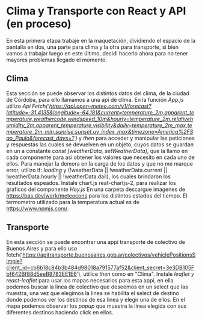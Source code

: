 # Clima y Transporte con React y API (en proceso)

En esta primera etapa trabaje en la maquetación, dividiendo el espacio de la pantalla en dos, una parte para clima y la otra para transporte, si bien vamos a trabajar luego en este último, decidi hacerlo ahora para no tener mayores problemas llegado el momento.

## Clima
Esta sección se puede observar los distintos datos del clima, de la ciudad de Córdoba, para ello llamamos a una api de clima. En la función _App.js_  utilizo _Api Fetch('https://api.open-meteo.com/v1/forecast?latitude=-31.4135&longitude=-64.181&current=temperature_2m,apparent_temperature,weathercode,windspeed_10m&hourly=temperature_2m,relativehumidity_2m,apparent_temperature,visibility&daily=temperature_2m_max,temperature_2m_min,sunrise,sunset,uv_index_max&timezone=America%2FSao_Paulo&forecast_days=1')_ y _then_ para acceder y manipular las peticiones y respuestas las cuales se devuelven en un objeto, cuyos datos se guardan en un a constante _const [weatherData, setWeatherData]_, que la llamo en cada componente para así obtener los valores que necesito en cada uno de ellos. Para manejar la demora en la carga de los datos y que no me marque error, utilizo if: _loading_ y (!weatherData || !weatherData.current || !weatherData.hourly || !weatherData.dail), los cuales brindaron los resultados espeados.
Instale chart.js reat-chartjs-2, para realizar los graficos del componente _Hoy.js_ 
En una carpeta descargue imagenes de https://bas.dev/work/meteocons para los distintos estados del tiempo. El termometro utilizado para la temperatura actual es de https://www.npmjs.com/.

## Transporte 
En esta sección se puede encontrar una appi transporte de colectivo de Buenos Aires y para ello uso fetch('https://apitransporte.buenosaires.gob.ar/colectivos/vehiclePositionsSimple?client_id=cb6b18c84b3b484d98018a791577af52&client_secret=3e3DB105Fbf642Bf88d5eeB8783EE1E6'), utilice _then_ como en "Clima". Instale _leaflet y react-leaflet_ para usar los mapas necesarios para esta appi, en ella podemos buscar la linea de colectivo que deseemos en un select que las muestra, una vez que elegimos la linea se habilita el select de destino donde podemos ver los destinos de esa linea y elegir una de ellos. En el mapa podemos observar los _popup_ que muestra la linea elegida con sus diferentes destinos haciendo click en ellos. 

